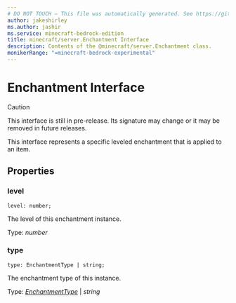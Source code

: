 ```yaml
---
# DO NOT TOUCH — This file was automatically generated. See https://github.com/mojang/minecraftapidocsgenerator to modify descriptions, examples, etc.
author: jakeshirley
ms.author: jashir
ms.service: minecraft-bedrock-edition
title: minecraft/server.Enchantment Interface
description: Contents of the @minecraft/server.Enchantment class.
monikerRange: "=minecraft-bedrock-experimental"
---
```

# Enchantment Interface

> [!CAUTION]
> This interface is still in pre-release.  Its signature may change or it may be removed in future releases.

This interface represents a specific leveled enchantment that is applied to an item.

## Properties

### **level**
`level: number;`

The level of this enchantment instance.

Type: *number*

### **type**
`type: EnchantmentType | string;`

The enchantment type of this instance.

Type: [*EnchantmentType*](EnchantmentType.md) | *string*
